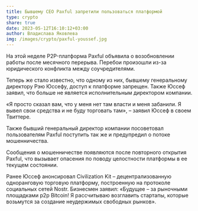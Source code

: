 ```yaml
---
title: Бывшему CEO Paxful запретили пользоваться платформой
type: crypto
share: true
date: 2023-05-12T16:10:12+03:00
author: Владислава Яковлева
img: /images/crypto/paxful-youssef.jpg
---
```

На этой неделе P2P-платформа Paxful объявила о возобновлении работы после месячного перерыва. Перебои произошли из-за юридического конфликта между соучредителями.

Теперь же стало известно, что одному из них, бывшему генеральному директору Рэю Юссефу, доступ к платформе запрещен. Также Юссеф заявил, что больше не является исполнительным директором компании.

«Я просто сказал вам, что у меня нет там власти и меня забанили. Я вывел свои средства и не буду торговать там», – заявил Юссеф в своем Твиттере.

Также бывший генеральный директор компании посоветовал пользователям Paxful поступить так же и предупредил о потоке мошенничества.

Сообщения о мошенничестве появляются после повторного открытия Paxful, что вызывает опасения по поводу целостности платформы в ее текущем состоянии.

Ранее Юссеф анонсировал Civilization Kit – децентрализованную одноранговую торговую платформу, построенную на протоколе социальных сетей Nostr. Бизнесмен заявил: «Будущее – за рыночными площадками p2p Bitcoin! Я рассчитываю возглавить стартапы, которые возьмутся за создание неудержимых свободных рынков».